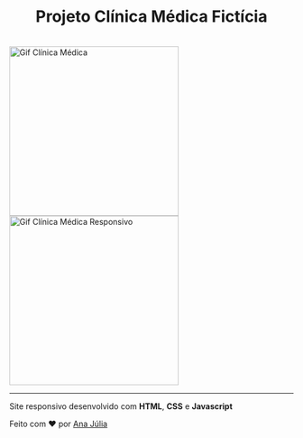 <h1 align="center">Projeto Clínica Médica Fictícia</h1><br>

<div>
<img align="center" height="300" src="https://user-images.githubusercontent.com/82847509/140186893-efaf22e9-1ced-43d7-8d81-7c02436df617.gif" alt="Gif Clínica Médica">
<img align="center" height="300" src="https://user-images.githubusercontent.com/82847509/140186103-4b7385fe-fd3c-42b4-a560-8fc019464825.gif" alt="Gif Clínica Médica Responsivo">
</div>

---------------------------------------

Site responsivo desenvolvido com __HTML__, __CSS__ e __Javascript__

Feito com :heart: por [Ana Júlia](https://github.com/AJuliaSouza)

